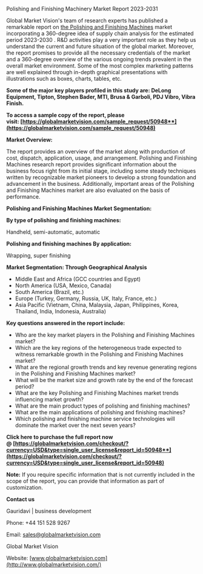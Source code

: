 ﻿Polishing and Finishing Machinery Market Report 2023-2031

Global Market Vision's team of research experts has published a remarkable report on [the Polishing and Finishing Machines](https://globalmarketvision.com/reports/global-polishing-and-finishing-machines-market/50948) market incorporating a 360-degree idea of ​​supply chain analysis for the estimated period 2023-2030 . R&D activities play a very important role as they help us understand the current and future situation of the global market. Moreover, the report promises to provide all the necessary credentials of the market and a 360-degree overview of the various ongoing trends prevalent in the overall market environment. Some of the most complex marketing patterns are well explained through in-depth graphical presentations with illustrations such as boxes, charts, tables, etc.

**Some of the major key players profiled in this study are: DeLong Equipment, Tipton, Stephen Bader, MTI, Brusa & Garboli, PDJ Vibro, Vibra Finish.**

**To access a sample copy of the report, please visit: [https://globalmarketvision.com/sample_request/50948**](https://globalmarketvision.com/sample_request/50948)**

**Market Overview:**

The report provides an overview of the market along with production of cost, dispatch, application, usage, and arrangement. Polishing and Finishing Machines research report provides significant information about the business focus right from its initial stage, including some steady techniques written by recognizable market pioneers to develop a strong foundation and advancement in the business. Additionally, important areas of the Polishing and Finishing Machines market are also evaluated on the basis of performance.

**Polishing and Finishing Machines Market Segmentation:**

**By type of polishing and finishing machines:**

Handheld, semi-automatic, automatic

**Polishing and finishing machines By application:**

Wrapping, super finishing

**Market Segmentation: Through Geographical Analysis**

- Middle East and Africa (GCC countries and Egypt)
- North America (USA, Mexico, Canada)
- South America (Brazil, etc.)
- Europe (Turkey, Germany, Russia, UK, Italy, France, etc.)
- Asia Pacific (Vietnam, China, Malaysia, Japan, Philippines, Korea, Thailand, India, Indonesia, Australia)

**Key questions answered in the report include:**

- Who are the key market players in the Polishing and Finishing Machines market?
- Which are the key regions of the heterogeneous trade expected to witness remarkable growth in the Polishing and Finishing Machines market?
- What are the regional growth trends and key revenue generating regions in the Polishing and Finishing Machines market?
- What will be the market size and growth rate by the end of the forecast period?
- What are the key Polishing and Finishing Machines market trends influencing market growth?
- What are the main product types of polishing and finishing machines?
- What are the main applications of polishing and finishing machines?
- Which polishing and finishing machine service technologies will dominate the market over the next seven years?

**Click here to purchase the full report now @ [https://globalmarketvision.com/checkout/?currency=USD&type=single_user_license&report_id=50948**](https://globalmarketvision.com/checkout/?currency=USD&type=single_user_license&report_id=50948)**

**Note:** If you require specific information that is not currently included in the scope of the report, you can provide that information as part of customization.

**Contact us**

Gauridavi | business development

Phone: +44 151 528 9267

Email: <sales@globalmarketvision.com>

Global Market Vision

Website: [www.globalmarketvision.com](http://www.globalmarketvision.com/)

